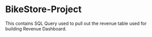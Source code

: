 # BikeStore-Project
This contains SQL Query used to pull out the revenue table used for building Revenue Dashboard.
